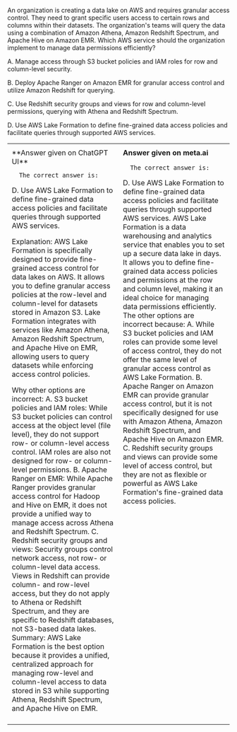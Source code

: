 An organization is creating a data lake on AWS and requires granular access control. They need to grant specific users access to certain rows and columns within their datasets. The organization's teams will query the data using a combination of Amazon Athena, Amazon Redshift Spectrum, and Apache Hive on Amazon EMR. Which AWS service should the organization implement to manage data permissions efficiently?

A. Manage access through S3 bucket policies and IAM roles for row and column-level security.

B. Deploy Apache Ranger on Amazon EMR for granular access control and utilize Amazon Redshift for querying.

C. Use Redshift security groups and views for row and column-level permissions, querying with Athena and Redshift Spectrum.

D. Use AWS Lake Formation to define fine-grained data access policies and facilitate queries through supported AWS services.


<table>
  <tr>
    <td style="width: 50%; padding: 10px; vertical-align: top;">
      **Answer given on ChatGPT UI**
      
      The correct answer is:
D. Use AWS Lake Formation to define fine-grained data access policies and facilitate queries through supported AWS services.

Explanation:
AWS Lake Formation is specifically designed to provide fine-grained access control for data lakes on AWS. It allows you to define granular access policies at the row-level and column-level for datasets stored in Amazon S3. Lake Formation integrates with services like Amazon Athena, Amazon Redshift Spectrum, and Apache Hive on EMR, allowing users to query datasets while enforcing access control policies.

Why other options are incorrect:
A. S3 bucket policies and IAM roles: While S3 bucket policies can control access at the object level (file level), they do not support row- or column-level access control. IAM roles are also not designed for row- or column-level permissions.
B. Apache Ranger on EMR: While Apache Ranger provides granular access control for Hadoop and Hive on EMR, it does not provide a unified way to manage access across Athena and Redshift Spectrum.
C. Redshift security groups and views: Security groups control network access, not row- or column-level data access. Views in Redshift can provide column- and row-level access, but they do not apply to Athena or Redshift Spectrum, and they are specific to Redshift databases, not S3-based data lakes.
Summary:
AWS Lake Formation is the best option because it provides a unified, centralized approach for managing row-level and column-level access to data stored in S3 while supporting Athena, Redshift Spectrum, and Apache Hive on EMR.
    </td>
    <td style="width: 50%; padding: 10px; vertical-align: top;">
      **Answer given on meta.ai**
      
      The correct answer is:
D. Use AWS Lake Formation to define fine-grained data access policies and facilitate queries through supported AWS services.
AWS Lake Formation is a data warehousing and analytics service that enables you to set up a secure data lake in days. It allows you to define fine-grained data access policies and permissions at the row and column level, making it an ideal choice for managing data permissions efficiently.
The other options are incorrect because:
A. While S3 bucket policies and IAM roles can provide some level of access control, they do not offer the same level of granular access control as AWS Lake Formation.
B. Apache Ranger on Amazon EMR can provide granular access control, but it is not specifically designed for use with Amazon Athena, Amazon Redshift Spectrum, and Apache Hive on Amazon EMR.
C. Redshift security groups and views can provide some level of access control, but they are not as flexible or powerful as AWS Lake Formation's fine-grained data access policies.
    </td>
  </tr>
</table>
